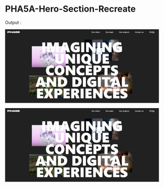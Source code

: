 # PHA5A-Hero-Section-Recreate

Output : 

![OutPut](output.png)

[![Output](output.png)](output.mp4)
